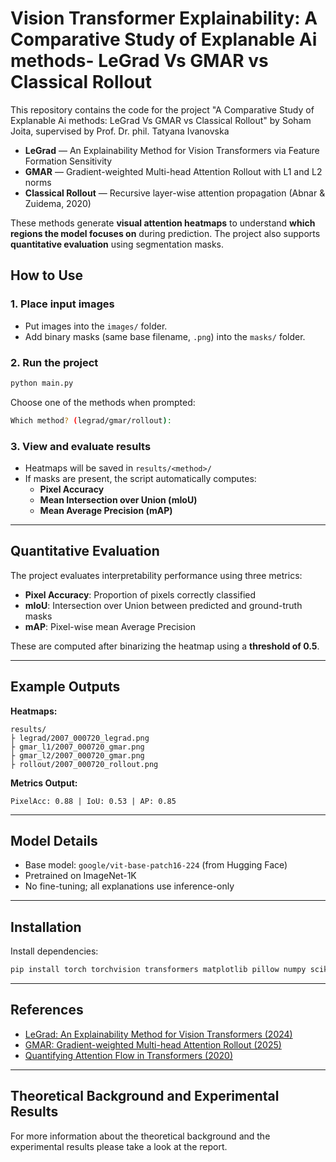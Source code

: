 #  Vision Transformer Explainability: A Comparative Study of Explanable Ai methods- LeGrad Vs GMAR vs Classical Rollout

This repository contains the code for the project "A Comparative Study of Explanable Ai methods: LeGrad Vs GMAR vs Classical Rollout" by Soham Joita, supervised by Prof. Dr. phil. Tatyana Ivanovska

-  **LeGrad** — An Explainability Method for Vision Transformers via Feature Formation Sensitivity
-  **GMAR** — Gradient-weighted Multi-head Attention Rollout with L1 and L2 norms
-  **Classical Rollout** — Recursive layer-wise attention propagation (Abnar & Zuidema, 2020)

These methods generate **visual attention heatmaps** to understand **which regions the model focuses on** during prediction. The project also supports **quantitative evaluation** using segmentation masks.

##  How to Use

### 1. Place input images

- Put images into the `images/` folder.
- Add binary masks (same base filename, `.png`) into the `masks/` folder.

### 2. Run the project

```bash
python main.py
```

Choose one of the methods when prompted:

```bash
Which method? (legrad/gmar/rollout):
```

### 3. View and evaluate results

- Heatmaps will be saved in `results/<method>/`
- If masks are present, the script automatically computes:
  - **Pixel Accuracy**
  - **Mean Intersection over Union (mIoU)**
  - **Mean Average Precision (mAP)**

---

## Quantitative Evaluation

The project evaluates interpretability performance using three metrics:

- **Pixel Accuracy**: Proportion of pixels correctly classified
- **mIoU**: Intersection over Union between predicted and ground-truth masks
- **mAP**: Pixel-wise mean Average Precision

These are computed after binarizing the heatmap using a **threshold of 0.5**.

---

## Example Outputs

**Heatmaps:**

```
results/
├ legrad/2007_000720_legrad.png
├ gmar_l1/2007_000720_gmar.png
├ gmar_l2/2007_000720_gmar.png
├ rollout/2007_000720_rollout.png
```

**Metrics Output:**
```
PixelAcc: 0.88 | IoU: 0.53 | AP: 0.85
```

---

## Model Details

- Base model: `google/vit-base-patch16-224` (from Hugging Face)
- Pretrained on ImageNet-1K
- No fine-tuning; all explanations use inference-only

---

## Installation

Install dependencies:

```bash
pip install torch torchvision transformers matplotlib pillow numpy scikit-learn
```

---

## References

- [LeGrad: An Explainability Method for Vision Transformers (2024)](https://arxiv.org/pdf/2404.03214)
- [GMAR: Gradient-weighted Multi-head Attention Rollout (2025)](https://arxiv.org/pdf/2504.19414)
- [Quantifying Attention Flow in Transformers (2020)](https://arxiv.org/pdf/2005.00928)
---

## Theoretical Background and Experimental Results
For more information about the theoretical background and the experimental results please take a look at the report.
